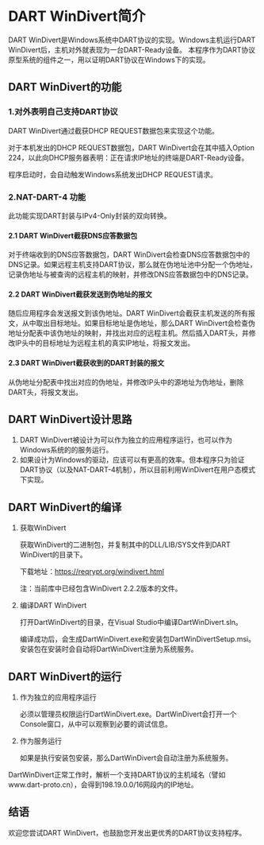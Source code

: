 # DART WinDivert简介

DART WinDivert是Windows系统中DART协议的实现。Windows主机运行DART WinDivert后，主机对外就表现为一台DART-Ready设备。
本程序作为DART协议原型系统的组件之一，用以证明DART协议在Windows下的实现。

## DART WinDivert的功能

### 1.对外表明自己支持DART协议

DART WinDivert通过截获DHCP REQUEST数据包来实现这个功能。

对于本机发出的DHCP REQUEST数据包，DART WinDivert会在其中插入Option 224，以此向DHCP服务器表明：正在请求IP地址的终端是DART-Ready设备。

程序启动时，会自动触发Windows系统发出DHCP REQUEST请求。

### 2.NAT-DART-4 功能
    
此功能实现DART封装与IPv4-Only封装的双向转换。

#### 2.1 DART WinDivert截获DNS应答数据包
    
对于终端收到的DNS应答数据包，DART WinDivert会检查DNS应答数据包中的DNS记录。如果远程主机支持DART协议，那么就在伪地址池中分配一个伪地址，记录伪地址与被查询的远程主机的映射，并修改DNS应答数据包中的DNS记录。

#### 2.2 DART WinDivert截获发送到伪地址的报文
随后应用程序会发送报文到该伪地址。DART WinDivert会截获主机发送的所有报文，从中取出目标地址。如果目标地址是伪地址，那么DART WinDivert会检查伪地址分配表中该伪地址的映射，并找出对应的远程主机。然后插入DART头，并修改IP头中的目标地址为远程主机的真实IP地址，将报文发出。

#### 2.3 DART WinDivert截获收到的DART封装的报文
    
从伪地址分配表中找出对应的伪地址，并修改IP头中的源地址为伪地址，删除DART头，将报文发出。


## DART WinDivert设计思路

1. DART WinDivert被设计为可以作为独立的应用程序运行，也可以作为Windows系统的的服务运行。
2. 如果设计为Windows的驱动，应该可以有更高的效率。但本程序只为验证DART协议（以及NAT-DART-4机制），所以目前利用WinDivert在用户态模式下实现。

## DART WinDivert的编译
1. 获取WinDivert
    
    获取WinDivert的二进制包，并复制其中的DLL/LIB/SYS文件到DART WinDivert的目录下。
    
    下载地址：https://reqrypt.org/windivert.html
    
    注：当前库中已经包含WinDivert 2.2.2版本的文件。

2. 编译DART WinDivert
    
    打开DartWinDivert的目录，在Visual Studio中编译DartWinDivert.sln。
    
    编译成功后，会生成DartWinDivert.exe和安装包DartWinDivertSetup.msi。安装包在安装时会自动将DartWinDivert注册为系统服务。

## DART WinDivert的运行

1. 作为独立的应用程序运行
    
    必须以管理员权限运行DartWinDivert.exe。DartWinDivert会打开一个Console窗口，从中可以观察到必要的调试信息。

2. 作为服务运行
    
    如果是执行安装包安装，那么DartWinDivert会自动注册为系统服务。

DartWinDivert正常工作时，解析一个支持DART协议的主机域名（譬如www.dart-proto.cn），会得到198.19.0.0/16网段内的IP地址。


## 结语
欢迎您尝试DART WinDivert，也鼓励您开发出更优秀的DART协议支持程序。


